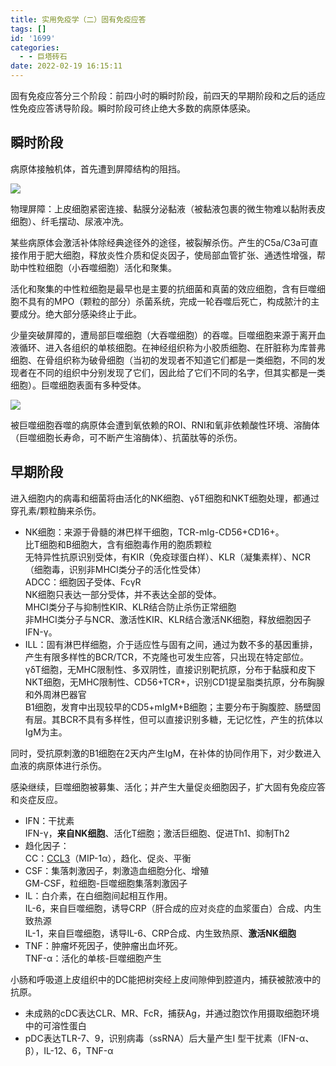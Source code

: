 ```yaml
---
title: 实用免疫学（二）固有免疫应答
tags: []
id: '1699'
categories:
  - - 巨塔砖石
date: 2022-02-19 16:15:11
---
```


固有免疫应答分三个阶段：前四小时的瞬时阶段，前四天的早期阶段和之后的适应性免疫应答诱导阶段。瞬时阶段可终止绝大多数的病原体感染。

## 瞬时阶段

病原体接触机体，首先遭到屏障结构的阻挡。

![](https://img-cdn.limour.top/blog/20220219131730.png)

物理屏障：上皮细胞紧密连接、黏膜分泌黏液（被黏液包裹的微生物难以黏附表皮细胞）、纤毛摆动、尿液冲洗。

某些病原体会激活补体除经典途径外的途径，被裂解杀伤。产生的C5a/C3a可直接作用于肥大细胞，释放炎性介质和促炎因子，使局部血管扩张、通透性增强，帮助中性粒细胞（小吞噬细胞）活化和聚集。

活化和聚集的中性粒细胞是最早也是主要的抗细菌和真菌的效应细胞，含有巨噬细胞不具有的MPO（颗粒的部分）杀菌系统，完成一轮吞噬后死亡，构成脓汁的主要成分。绝大部分感染终止于此。

少量突破屏障的，遭局部巨噬细胞（大吞噬细胞）的吞噬。巨噬细胞来源于离开血液循环、进入各组织的单核细胞。在神经组织称为小胶质细胞、在肝脏称为库普弗细胞、在骨组织称为破骨细胞（当初的发现者不知道它们都是一类细胞，不同的发现者在不同的组织中分别发现了它们，因此给了它们不同的名字，但其实都是一类细胞）。巨噬细胞表面有多种受体。

![](https://img-cdn.limour.top/blog/20220219135311.png)

被巨噬细胞吞噬的病原体会遭到氧依赖的ROI、RNI和氧非依赖酸性环境、溶酶体（巨噬细胞长寿命，可不断产生溶酶体）、抗菌肽等的杀伤。

## 早期阶段

进入细胞内的病毒和细菌将由活化的NK细胞、γδT细胞和NKT细胞处理，都通过穿孔素/颗粒酶来杀伤。

*   NK细胞：来源于骨髓的淋巴样干细胞，TCR-mIg-CD56+CD16+。  
    比T细胞和B细胞大，含有细胞毒作用的胞质颗粒  
    无特异性抗原识别受体，有KIR（免疫球蛋白样）、KLR（凝集素样）、NCR（细胞毒，识别非MHCI类分子的活化性受体）  
    ADCC：细胞因子受体、FcγR  
    NK细胞只表达一部分受体，并不表达全部的受体。  
    MHCI类分子与抑制性KIR、KLR结合防止杀伤正常细胞  
    非MHCI类分子与NCR、激活性KIR、KLR结合激活NK细胞，释放细胞因子IFN-γ。
*   ILL：固有淋巴样细胞，介于适应性与固有之间，通过为数不多的基因重排，产生有限多样性的BCR/TCR，不克隆也可发生应答，只出现在特定部位。  
    γδT细胞，无MHC限制性、多双阴性，直接识别靶抗原，分布于黏膜和皮下  
    NKT细胞，无MHC限制性、CD56+TCR+，识别CD1提呈脂类抗原，分布胸腺和外周淋巴器官  
    B1细胞，发育中出现较早的CD5+mIgM+B细胞；主要分布于胸腹腔、肠壁固有层。其BCR不具有多样性，但可以直接识别多糖，无记忆性，产生的抗体以IgM为主。

同时，受抗原刺激的B1细胞在2天内产生IgM，在补体的协同作用下，对少数进入血液的病原体进行杀伤。

感染继续，巨噬细胞被募集、活化；并产生大量促炎细胞因子，扩大固有免疫应答和炎症反应。

*   IFN：干扰素  
    IFN-γ，**来自NK细胞**、活化T细胞；激活巨细胞、促进Th1、抑制Th2
*   趋化因子：  
    CC：[CCL3](https://en.wikipedia.org/wiki/CCL3)（MIP-1α），趋化、促炎、平衡
*   CSF：集落刺激因子，刺激造血细胞分化、增殖  
    GM-CSF，粒细胞-巨噬细胞集落刺激因子
*   IL：白介素，在白细胞间起相互作用。  
    IL-6，来自巨噬细胞，诱导CRP（肝合成的应对炎症的血浆蛋白）合成、内生致热源  
    IL-1，来自巨噬细胞，诱导IL-6、CRP合成、内生致热原、**激活NK细胞**
*   TNF：肿瘤坏死因子，使肿瘤出血坏死。  
    TNF-α：活化的单核-巨噬细胞产生

小肠和呼吸道上皮组织中的DC能把树突经上皮间隙伸到腔道内，捕获被脓液中的抗原。

*   未成熟的cDC表达CLR、MR、FcR，捕获Ag，并通过胞饮作用摄取细胞环境中的可溶性蛋白
*   pDC表达TLR-7、9，识别病毒（ssRNA）后大量产生I 型干扰素（IFN-α、β），IL-12、6，TNF-α